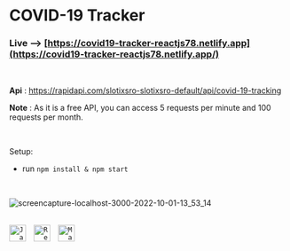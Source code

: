 # COVID-19 Tracker

### Live --> [https://covid19-tracker-reactjs78.netlify.app](https://covid19-tracker-reactjs78.netlify.app/)

<br>

__Api__ : https://rapidapi.com/slotixsro-slotixsro-default/api/covid-19-tracking

__Note__ : As it is a free API, you can access 5 requests per minute and 100 requests per month. 

<br>

Setup:
- run ```npm install & npm start```

<br>

![screencapture-localhost-3000-2022-10-01-13_53_14](https://user-images.githubusercontent.com/56845656/193399821-44fdad34-9f95-450f-9414-f591f8a27ce9.png)

<br>

<div>
	<code><img height="30" src="https://user-images.githubusercontent.com/25181517/117447155-6a868a00-af3d-11eb-9cfe-245df15c9f3f.png" alt="JavaScript" title="JavaScript" /></code>
	<code><img height="30" style="margin-left: 10px" src="https://user-images.githubusercontent.com/25181517/183897015-94a058a6-b86e-4e42-a37f-bf92061753e5.png" alt="React" title="React" /></code>
	<code><img height="30" style="margin-left: 10px" src="https://user-images.githubusercontent.com/25181517/189716630-fe6c084c-6c66-43af-aa49-64c8aea4a5c2.png" alt="Material UI" title="Material UI" /></code>
</div>